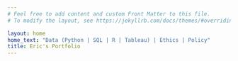 ```yaml
---
# Feel free to add content and custom Front Matter to this file.
# To modify the layout, see https://jekyllrb.com/docs/themes/#overriding-theme-defaults

layout: home
home_text: "Data (Python | SQL | R | Tableau) | Ethics | Policy"
title: Eric's Portfolio
---
```

